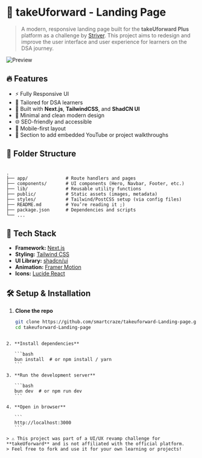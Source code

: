 
# 🚀 takeUforward - Landing Page

> A modern, responsive landing page built for the **takeUforward Plus** platform as a challenge by [Striver](https://www.linkedin.com/in/rajstriver/). This project aims to redesign and improve the user interface and user experience for learners on the DSA journey.

![Preview](https://tufplus.surajv.me/opengraph-image.png)

## 🔥 Features

- ⚡ Fully Responsive UI
- 🎯 Tailored for DSA learners
- 💅 Built with **Next.js**, **TailwindCSS**, and **ShadCN UI**
- 🎨 Minimal and clean modern design
- 🌐 SEO-friendly and accessible
- 📱 Mobile-first layout
- 🎥 Section to add embedded YouTube or project walkthroughs

## 📁 Folder Structure

```

.
├── app/              # Route handlers and pages
├── components/       # UI components (Hero, Navbar, Footer, etc.)
├── lib/              # Reusable utility functions
├── public/           # Static assets (images, metadata)
├── styles/           # Tailwind/PostCSS setup (via config files)
├── README.md         # You’re reading it ;)
├── package.json      # Dependencies and scripts
└── ...

````

## 🧰 Tech Stack

- **Framework:** [Next.js](https://nextjs.org)
- **Styling:** [Tailwind CSS](https://tailwindcss.com)
- **UI Library:** [shadcn/ui](https://ui.shadcn.dev)
- **Animation:** [Framer Motion](https://www.framer.com/motion/)
- **Icons:** [Lucide React](https://lucide.dev/)

## 🛠️ Setup & Installation

1. **Clone the repo**
   ```bash
   git clone https://github.com/smartcraze/takeuforward-Landing-page.git
   cd takeuforward-Landing-page
````

2. **Install dependencies**

   ```bash
   bun install  # or npm install / yarn
   ```

3. **Run the development server**

   ```bash
   bun dev  # or npm run dev
   ```

4. **Open in browser**

   ```
   http://localhost:3000
   ```

> ⚠️ This project was part of a UI/UX revamp challenge for **takeUforward** and is not affiliated with the official platform.
> Feel free to fork and use it for your own learning or projects!

